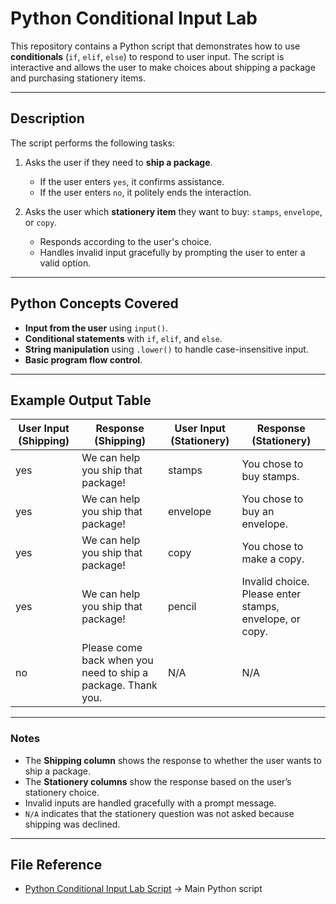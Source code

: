 # **Python Conditional Input Lab**

This repository contains a Python script that demonstrates how to use **conditionals** (`if`, `elif`, `else`) to respond to user input. The script is interactive and allows the user to make choices about shipping a package and purchasing stationery items.

---

## **Description**

The script performs the following tasks:

1. Asks the user if they need to **ship a package**.
   - If the user enters `yes`, it confirms assistance.
   - If the user enters `no`, it politely ends the interaction.

2. Asks the user which **stationery item** they want to buy: `stamps`, `envelope`, or `copy`.
   - Responds according to the user's choice.
   - Handles invalid input gracefully by prompting the user to enter a valid option.

---

## **Python Concepts Covered**

- **Input from the user** using `input()`.
- **Conditional statements** with `if`, `elif`, and `else`.
- **String manipulation** using `.lower()` to handle case-insensitive input.
- **Basic program flow control**.

---

## **Example Output Table**

| User Input (Shipping) | Response (Shipping)                        | User Input (Stationery) | Response (Stationery)                           |
|----------------------|-------------------------------------------|------------------------|-----------------------------------------------|
| yes                  | We can help you ship that package!        | stamps                 | You chose to buy stamps.                       |
| yes                  | We can help you ship that package!        | envelope               | You chose to buy an envelope.                  |
| yes                  | We can help you ship that package!        | copy                   | You chose to make a copy.                      |
| yes                  | We can help you ship that package!        | pencil                 | Invalid choice. Please enter stamps, envelope, or copy. |
| no                   | Please come back when you need to ship a package. Thank you. | N/A                    | N/A                                           |

---

### **Notes**

- The **Shipping column** shows the response to whether the user wants to ship a package.  
- The **Stationery columns** show the response based on the user’s stationery choice.  
- Invalid inputs are handled gracefully with a prompt message.  
- `N/A` indicates that the stationery question was not asked because shipping was declined.  

---

## **File Reference**

- [Python Conditional Input Lab Script](Conditionals.py) → Main Python script

